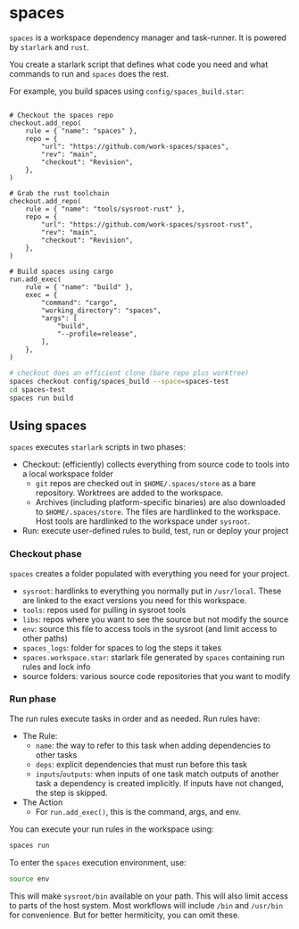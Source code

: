 # spaces

`spaces` is a workspace dependency manager and task-runner. It is powered by `starlark` and `rust`.

You create a starlark script that defines what code you need and what commands to run and `spaces` does the rest.

For example, you build spaces using `config/spaces_build.star`:

```star

# Checkout the spaces repo
checkout.add_repo(
    rule = { "name": "spaces" },
    repo = {
        "url": "https://github.com/work-spaces/spaces",
        "rev": "main",
        "checkout": "Revision",
    },
)

# Grab the rust toolchain
checkout.add_repo(
    rule = { "name": "tools/sysroot-rust" },
    repo = {
        "url": "https://github.com/work-spaces/sysroot-rust",
        "rev": "main",
        "checkout": "Revision",
    },
)

# Build spaces using cargo
run.add_exec(
    rule = { "name": "build" },
    exec = {
        "command": "cargo",
        "working_directory": "spaces",
        "args": [
            "build",
            "--profile=release",
        ],
    },
)
```

```sh
# checkout does an efficient clone (bare repo plus worktree)
spaces checkout config/spaces_build --space=spaces-test
cd spaces-test
spaces run build
```

## Using spaces

`spaces` executes `starlark` scripts in two phases:

- Checkout: (efficiently) collects everything from source code to tools into a local workspace folder
    - `git` repos are checked out in `$HOME/.spaces/store` as a bare repository. Worktrees are added to the workspace.
    - Archives (including platform-specific binaries) are also downloaded to `$HOME/.spaces/store`. The files are hardlinked to the workspace. Host tools are hardlinked to the workspace under `sysroot`.
- Run: execute user-defined rules to build, test, run or deploy your project

### Checkout phase

`spaces` creates a folder populated with everything you need for your project.

- `sysroot`: hardlinks to everything you normally put in `/usr/local`. These are linked to the exact versions you need for this workspace.
- `tools`: repos used for pulling in sysroot tools
- `libs`: repos where you want to see the source but not modify the source
- `env`: source this file to access tools in the sysroot (and limit access to other paths)
- `spaces_logs`: folder for spaces to log the steps it takes
- `spaces.workspace.star`: starlark file generated by `spaces` containing run rules and lock info
-  source folders: various source code repositories that you want to modify

### Run phase

The run rules execute tasks in order and as needed. Run rules have:

- The Rule:
    - `name`: the way to refer to this task when adding dependencies to other tasks
    - `deps`: explicit dependencies that must run before this task
    - `inputs`/`outputs`: when inputs of one task match outputs of another task a dependency is created implicitly. If inputs have not changed, the step is skipped.
- The Action
    - For `run.add_exec()`, this is the command, args, and env.

You can execute your run rules in the workspace using:

```sh
spaces run
```

To enter the `spaces` execution environment, use:

```sh
source env
```

This will make `sysroot/bin` available on your path. This will also limit access to parts of the host system. Most workflows will include `/bin` and `/usr/bin` for convenience. But for better hermiticity, you can omit these.




